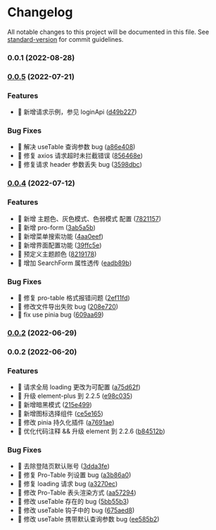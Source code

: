 # Changelog

All notable changes to this project will be documented in this file. See [standard-version](https://github.com/conventional-changelog/standard-version) for commit guidelines.

### 0.0.1 (2022-08-28)

### [0.0.5](https://github.com/HalseySpicy/Geeker-Admin/compare/v0.0.4...v0.0.5) (2022-07-21)

### Features

- 🚀 新增请求示例，参见 loginApi ([d49b227](https://github.com/HalseySpicy/Geeker-Admin/commit/d49b227762ae48c3ca08f0dec02a3667daac8532))

### Bug Fixes

- 🧩 解决 useTable 查询参数 bug ([a86e408](https://github.com/HalseySpicy/Geeker-Admin/commit/a86e4089b6da8ab6a55bc84e069d665c06471676))
- 🧩 修复 axios 请求超时未拦截错误 ([856468e](https://github.com/HalseySpicy/Geeker-Admin/commit/856468e84f8356d35c25097f3115dfe3d496914c))
- 🧩 修复请求 header 参数丢失 bug ([3598dbc](https://github.com/HalseySpicy/Geeker-Admin/commit/3598dbc2a83aaacf9dada4e2c38a3ca27cbe4cfd))

### [0.0.4](https://github.com/HalseySpicy/Geeker-Admin/compare/v0.0.3...v0.0.4) (2022-07-12)

### Features

- 🚀 新增 主题色、灰色模式、色弱模式 配置 ([7821157](https://github.com/HalseySpicy/Geeker-Admin/commit/7821157059ed9c21d2844f75049f8fa999b19944))
- 🚀 新增 pro-form ([3ab5a5b](https://github.com/HalseySpicy/Geeker-Admin/commit/3ab5a5b4f63fca227944ab6cc7928f6bf1f88ed4))
- 🚀 新增菜单搜索功能 ([4aa0eef](https://github.com/HalseySpicy/Geeker-Admin/commit/4aa0eefaf427a2aa1aebd2b78dc049ffa776e838))
- 🚀 新增界面配置功能 ([39ffc5e](https://github.com/HalseySpicy/Geeker-Admin/commit/39ffc5e9a77da3294055f23f8c87a4a44f3622f7))
- 🚀 预定义主题颜色 ([8219178](https://github.com/HalseySpicy/Geeker-Admin/commit/82191789bcf6d21c623aa61c5a64e502cea44c2c))
- 🚀 增加 SearchForm 属性透传 ([eadb89b](https://github.com/HalseySpicy/Geeker-Admin/commit/eadb89b687596980a82401f44c53430081078d04))

### Bug Fixes

- 🧩 修复 pro-table 格式报错问题 ([2ef11fd](https://github.com/HalseySpicy/Geeker-Admin/commit/2ef11fda6d373c3214df801ae789cafc1a033dcb))
- 🧩 修改文件导出失败 bug ([208e720](https://github.com/HalseySpicy/Geeker-Admin/commit/208e720688969d2bc0fa0a6cc2bae3e3b991c806))
- 🧩 fix use pinia bug ([609aa69](https://github.com/HalseySpicy/Geeker-Admin/commit/609aa69aa9b3e0bb4e667ee7f76ab44051c2d2e8))

### [0.0.2](https://github.com/HalseySpicy/Geeker-Admin/compare/v0.0.3...v0.0.2) (2022-06-29)

### 0.0.2 (2022-06-20)

### Features

- 🚀 请求全局 loading 更改为可配置 ([a75d62f](https://github.com/HalseySpicy/Geeker-Admin/commit/a75d62f627195ac420cf24ad7f51245b2e5bf04e))
- 🚀 升级 element-plus 到 2.2.5 ([e98c035](https://github.com/HalseySpicy/Geeker-Admin/commit/e98c035caa6d1ab04319673e0db65837c6887126))
- 🚀 新增暗黑模式 ([215e499](https://github.com/HalseySpicy/Geeker-Admin/commit/215e499634b516234e653eac27a611d5f51ea6da))
- 🚀 新增图标选择组件 ([ce5e165](https://github.com/HalseySpicy/Geeker-Admin/commit/ce5e165aed842074a9f7ac66ea97290710b541ee))
- 🚀 修改 pinia 持久化插件 ([a7691ae](https://github.com/HalseySpicy/Geeker-Admin/commit/a7691aea614a035c4d381838149e08ad8477e49f))
- 🚀 优化代码注释 && 升级 element 到 2.2.6 ([b84512b](https://github.com/HalseySpicy/Geeker-Admin/commit/b84512b3b102b00faa2f9241a32f5fbe27da4307))

### Bug Fixes

- 🧩 去除登陆页默认账号 ([3dda3fe](https://github.com/HalseySpicy/Geeker-Admin/commit/3dda3fee3fef38fdafcfdf3b1bf16e73033c6fe0))
- 🧩 修复 Pro-Table 列设置 bug ([a3b86a0](https://github.com/HalseySpicy/Geeker-Admin/commit/a3b86a06a6d9cd4b6f7ac6e108727a0b4852e9a0))
- 🧩 修复 loading 请求 bug ([a3270ec](https://github.com/HalseySpicy/Geeker-Admin/commit/a3270ecfa2e7c2484729ae6fd599febcc4f7be6b))
- 🧩 修改 Pro-Table 表头渲染方式 ([aa57294](https://github.com/HalseySpicy/Geeker-Admin/commit/aa5729489942eaa6dca9928b70153af2de753a9c))
- 🧩 修改 useTable 存在的 bug ([5bb55b3](https://github.com/HalseySpicy/Geeker-Admin/commit/5bb55b32c0b46bbf55fa0d49efe3a15d0b1673a4))
- 🧩 修改 useTable 钩子中的 bug ([675aed8](https://github.com/HalseySpicy/Geeker-Admin/commit/675aed806e62c236b40bc933402c86085289df4e))
- 🧩 修改 useTable 携带默认查询参数 bug ([ee585b2](https://github.com/HalseySpicy/Geeker-Admin/commit/ee585b29f3129b7143a10947fdd3184b197ad883))
